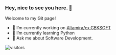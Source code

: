 ### Hey, nice to see you here. 👋

Welcome to my Git page!

- 🔭 I’m currently working on [Altamira/ex.GBKSOFT](https://gbksoft.com/)
- 🌱 I’m currently learning Python
- 💬 Ask me about Software Development.

![visitors](https://visitor-badge.laobi.icu/badge?page_id=ped4enko.visitor-badge)
